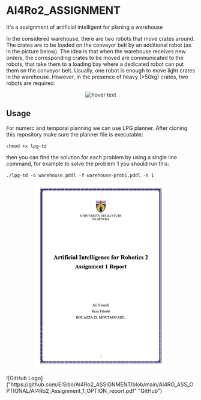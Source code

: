 # AI4Ro2_ASSIGNMENT
It's a assignment of artificial intelligent for planing a warehouse

In the considered warehouse, there are two robots that move crates around. The crates are to be loaded on the conveyor belt by an additional robot (as in the picture below). The idea is that when the warehouse receives new orders, the corresponding crates to be moved are communicated to the robots, that take them to a loading bay where a dedicated robot can put them on the conveyor belt. Usually, one robot is enough to move light crates in the warehouse. However, in the presence of heavy (>50kg) crates, two robots are required.

<p align="center">
  <img src="https://user-images.githubusercontent.com/65722399/167380424-12dbcc4e-81a6-4678-a2e1-720f3578d469.jpg" width="350" title="hover text">
</p>

## Usage
For numerc and temporal planning we can use LPG planner. After cloning this repository make sure the planner file is executable:
```bashscript
chmod +x lpg-td
```
then you can find the solution for each problem by using a single line command, for example to solve the problem 1 you should run this:
```bashscript
./lpg-td -o warehouse.pddl -f warehouse-prob1.pddl -n 1
```


<p align="center">
  <img src="https://github.com/ElSibo/AI4Ro2_ASSIGNMENT/blob/main/AI4RO_ASS_OPTIONAL/AI4Ro2_Assignment_1_OPTION_report.png" width="350" title="hover text">
</p>
![GitHub Logo]("https://github.com/ElSibo/AI4Ro2_ASSIGNMENT/blob/main/AI4RO_ASS_OPTIONAL/AI4Ro2_Assignment_1_OPTION_report.pdf" "GitHub")
